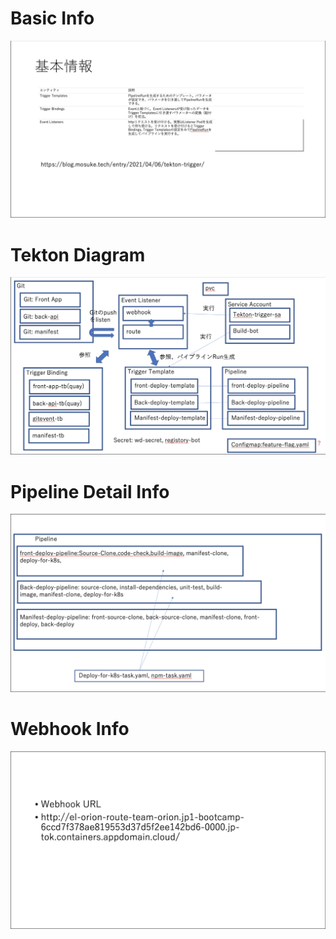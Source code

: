 # Basic Info
![basic-info](./docs/img/basic-info.png)

# Tekton Diagram
![diagram](./docs/img/tekton-diagram.png)

# Pipeline Detail Info
![pipeline-info](./docs/img/pipeline-info.png)

# Webhook Info
![webhook](./docs/img/webhook-info.png)